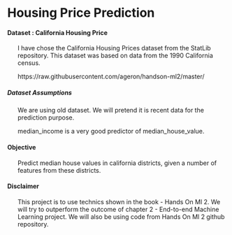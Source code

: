 # Housing Price Prediction
#### Dataset : California Housing Price
<ul>I have chose the California Housing Prices dataset from the StatLib repository. This dataset was based on data from the 1990 California census.</ul>
<ul><a>https://raw.githubusercontent.com/ageron/handson-ml2/master/</a></ul>

##### Dataset Assumptions
<ul>We are using old dataset. We will pretend it is recent data for the prediction purpose.</ul>
<ul>median_income is a very good predictor of median_house_value.</ul>

#### Objective
<ul>Predict median house values in california districts, given a number of features from these districts.</ul>

#### Disclaimer
<ul>This project is to use technics shown in the book - Hands On Ml 2. We will try to outperform the outcome of chapter 2 - End-to-end Machine Learning project. We will also be using code from Hands On Ml 2 github repository.</ul>

